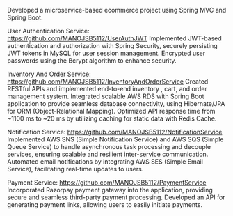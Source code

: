 Developed a microservice-based ecommerce project using Spring MVC and Spring Boot.

User Authentication Service: https://github.com/MANOJSB5112/UserAuthJWT
Implemented JWT-based authentication and authorization with Spring Security, securely persisting JWT tokens in MySQL for user session management.
Encrypted user passwords using the Bcrypt algorithm to enhance security.

Inventory And Order Service: https://github.com/MANOJSB5112/InventoryAndOrderService
Created RESTful APIs and implemented end-to-end inventory , cart, and order management system.
Integrated scalable AWS RDS with Spring Boot application to provide seamless database connectivity, using Hibernate/JPA for ORM (Object-Relational Mapping).
Optimized API response time from ~1100 ms to ~20 ms by utilizing caching for static data with Redis Cache.

Notification Service: https://github.com/MANOJSB5112/NotificationService
Implemented AWS SNS (Simple Notification Service) and AWS SQS (Simple Queue Service) to handle asynchronous task processing and decouple services, ensuring scalable and resilient inter-service communication.
Automated email notifications by integrating AWS SES (Simple Email Service), facilitating real-time updates to users.

Payment Service: https://github.com/MANOJSB5112/PaymentService
Incorporated Razorpay payment gateway into the application, providing secure and seamless third-party payment processing.
Developed an API for generating payment links, allowing users to easily initiate payments.
